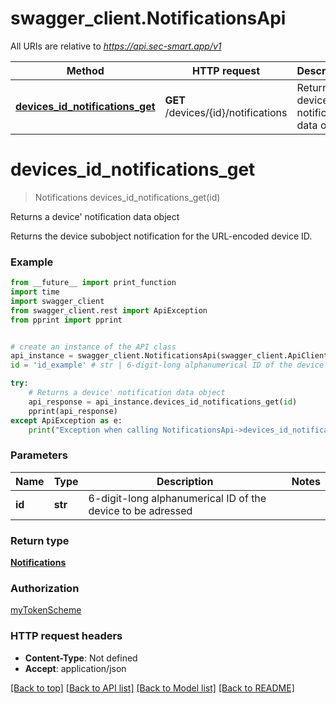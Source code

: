 # swagger_client.NotificationsApi

All URIs are relative to *https://api.sec-smart.app/v1*

Method | HTTP request | Description
------------- | ------------- | -------------
[**devices_id_notifications_get**](NotificationsApi.md#devices_id_notifications_get) | **GET** /devices/{id}/notifications | Returns a device&#x27; notification data object

# **devices_id_notifications_get**
> Notifications devices_id_notifications_get(id)

Returns a device' notification data object

Returns the device subobject notification for the URL-encoded device ID.

### Example
```python
from __future__ import print_function
import time
import swagger_client
from swagger_client.rest import ApiException
from pprint import pprint


# create an instance of the API class
api_instance = swagger_client.NotificationsApi(swagger_client.ApiClient(configuration))
id = 'id_example' # str | 6-digit-long alphanumerical ID of the device to be adressed

try:
    # Returns a device' notification data object
    api_response = api_instance.devices_id_notifications_get(id)
    pprint(api_response)
except ApiException as e:
    print("Exception when calling NotificationsApi->devices_id_notifications_get: %s\n" % e)
```

### Parameters

Name | Type | Description  | Notes
------------- | ------------- | ------------- | -------------
 **id** | **str**| 6-digit-long alphanumerical ID of the device to be adressed | 

### Return type

[**Notifications**](Notifications.md)

### Authorization

[myTokenScheme](../README.md#myTokenScheme)

### HTTP request headers

 - **Content-Type**: Not defined
 - **Accept**: application/json

[[Back to top]](#) [[Back to API list]](../README.md#documentation-for-api-endpoints) [[Back to Model list]](../README.md#documentation-for-models) [[Back to README]](../README.md)

